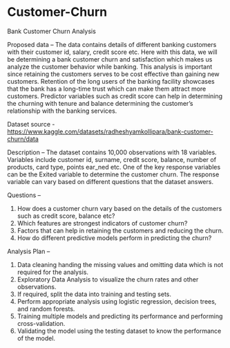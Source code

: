 # Customer-Churn
Bank Customer Churn Analysis

Proposed data – The data contains details of different banking customers with their customer id, salary, credit score etc. 
Here with this data, we will be determining a bank customer churn and satisfaction which makes us analyze the customer 
behavior while banking. This analysis is important since retaining the customers serves to be cost effective than gaining 
new customers. Retention of the long users of the banking facility showcases that the bank has a long-time trust which can 
make them attract more customers. Predictor variables such as credit score can help in determining the churning with tenure 
and balance determining the customer’s relationship with the banking services. 

Dataset source - https://www.kaggle.com/datasets/radheshyamkollipara/bank-customer-churn/data 

Description – The dataset contains 10,000 observations with 18 variables. Variables include customer id, surname, credit 
score, balance, number of products, card type, points ear_ned etc. One of the key response variables can be the Exited 
variable to determine the customer churn. The response variable can vary based on different questions that the dataset 
answers. 

Questions – 
1. How does a customer churn vary based on the details of the customers such as credit score, balance etc? 
2. Which features are strongest indicators of customer churn? 
3. Factors that can help in retaining the customers and reducing the churn.  
4. How do different predictive models perform in predicting the churn? 

Analysis Plan – 
1. Data cleaning handing the missing values and omitting data which is not required for the analysis. 
2. Exploratory Data Analysis to visualize the churn rates and other observations. 
3. If required, split the data into training and testing sets.  
4. Perform appropriate analysis using logistic regression, decision trees, and random forests.  
5. Training multiple models and predicting its performance and performing cross-validation. 
6. Validating the model using the testing dataset to know the performance of the model.

